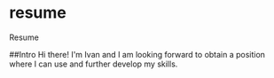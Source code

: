 # resume
Resume

##Intro
Hi there! I'm Ivan and I am looking forward to obtain a position where I can use and further develop my skills.
